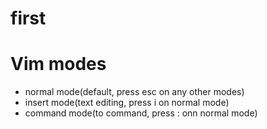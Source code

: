 # first

# Vim modes

- normal mode(default, press esc on any other modes)
- insert mode(text editing, press i on normal mode)
- command mode(to command, press : onn normal mode)

